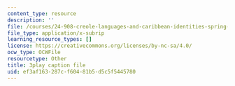 ```yaml
---
content_type: resource
description: ''
file: /courses/24-908-creole-languages-and-caribbean-identities-spring-2017/ef3af163287cf60481b5d5c5f5445780_z6kTOFSZZmQ.srt
file_type: application/x-subrip
learning_resource_types: []
license: https://creativecommons.org/licenses/by-nc-sa/4.0/
ocw_type: OCWFile
resourcetype: Other
title: 3play caption file
uid: ef3af163-287c-f604-81b5-d5c5f5445780
---
```

